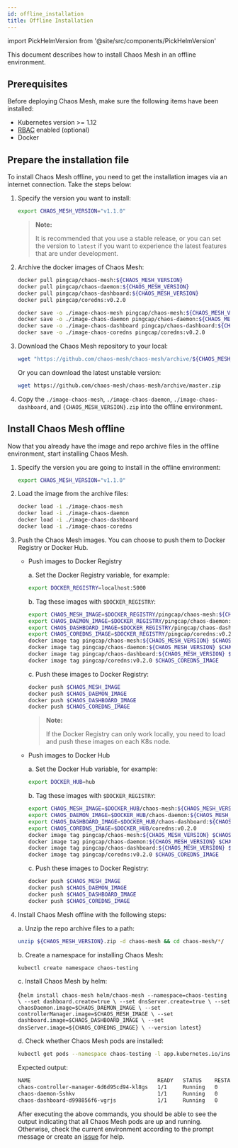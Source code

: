```yaml
---
id: offline_installation
title: Offline Installation
---
```


import PickHelmVersion from '@site/src/components/PickHelmVersion'

This document describes how to install Chaos Mesh in an offline environment.

## Prerequisites

Before deploying Chaos Mesh, make sure the following items have been installed:

- Kubernetes version >= 1.12
- [RBAC](https://kubernetes.io/docs/admin/authorization/rbac) enabled (optional)
- Docker

## Prepare the installation file

To install Chaos Mesh offline, you need to get the installation images via an internet connection. Take the steps below:

1. Specify the version you want to install:

   ```bash
   export CHAOS_MESH_VERSION="v1.1.0"
   ```

   > **Note:**
   >
   > It is recommended that you use a stable release, or you can set the version to `latest` if you want to experience the latest features that are under development.

2. Archive the docker images of Chaos Mesh:

   ```bash #pull images of Chaos Mesh
   docker pull pingcap/chaos-mesh:${CHAOS_MESH_VERSION}
   docker pull pingcap/chaos-daemon:${CHAOS_MESH_VERSION}
   docker pull pingcap/chaos-dashboard:${CHAOS_MESH_VERSION}
   docker pull pingcap/coredns:v0.2.0
   ```

   ```bash #save images of Chaos Mesh to files
   docker save -o ./image-chaos-mesh pingcap/chaos-mesh:${CHAOS_MESH_VERSION}
   docker save -o ./image-chaos-daemon pingcap/chaos-daemon:${CHAOS_MESH_VERSION}
   docker save -o ./image-chaos-dashboard pingcap/chaos-dashboard:${CHAOS_MESH_VERSION}
   docker save -o ./image-chaos-coredns pingcap/coredns:v0.2.0
   ```

3. Download the Chaos Mesh repository to your local:

   ```bash
   wget "https://github.com/chaos-mesh/chaos-mesh/archive/${CHAOS_MESH_VERSION}.zip"
   ```

   Or you can download the latest unstable version:

   ```bash
   wget https://github.com/chaos-mesh/chaos-mesh/archive/master.zip
   ```

4. Copy the `./image-chaos-mesh`, `./image-chaos-daemon`, `./image-chaos-dashboard`, and `{CHAOS_MESH_VERSION}.zip` into the offline environment.

## Install Chaos Mesh offline

Now that you already have the image and repo archive files in the offline environment, start installing Chaos Mesh.

1. Specify the version you are going to install in the offline environment:

   ```bash
   export CHAOS_MESH_VERSION="v1.1.0"
   ```

2. Load the image from the archive files:

   ```bash
   docker load -i ./image-chaos-mesh
   docker load -i ./image-chaos-daemon
   docker load -i ./image-chaos-dashboard
   docker load -i ./image-chaos-coredns
   ```

3. Push the Chaos Mesh images. You can choose to push them to Docker Registry or Docker Hub.

   - Push images to Docker Registry

     a. Set the Docker Registry variable, for example:

     ```bash
     export DOCKER_REGISTRY=localhost:5000
     ```

     b. Tag these images with `$DOCKER_REGISTRY`:

     ```bash
     export CHAOS_MESH_IMAGE=$DOCKER_REGISTRY/pingcap/chaos-mesh:${CHAOS_MESH_VERSION}
     export CHAOS_DAEMON_IMAGE=$DOCKER_REGISTRY/pingcap/chaos-daemon:${CHAOS_MESH_VERSION}
     export CHAOS_DASHBOARD_IMAGE=$DOCKER_REGISTRY/pingcap/chaos-dashboard:${CHAOS_MESH_VERSION}
     export CHAOS_COREDNS_IMAGE=$DOCKER_REGISTRY/pingcap/coredns:v0.2.0
     docker image tag pingcap/chaos-mesh:${CHAOS_MESH_VERSION} $CHAOS_MESH_IMAGE
     docker image tag pingcap/chaos-daemon:${CHAOS_MESH_VERSION} $CHAOS_DAEMON_IMAGE
     docker image tag pingcap/chaos-dashboard:${CHAOS_MESH_VERSION} $CHAOS_DASHBOARD_IMAGE
     docker image tag pingcap/coredns:v0.2.0 $CHAOS_COREDNS_IMAGE
     ```

     c. Push these images to Docker Registry:

     ```bash
     docker push $CHAOS_MESH_IMAGE
     docker push $CHAOS_DAEMON_IMAGE
     docker push $CHAOS_DASHBOARD_IMAGE
     docker push $CHAOS_COREDNS_IMAGE
     ```

     > **Note:**
     >
     > If the Docker Registry can only work locally, you need to load and push these images on each K8s node.

   - Push images to Docker Hub

     a. Set the Docker Hub variable, for example:

     ```bash
     export DOCKER_HUB=hub
     ```

     b. Tag these images with `$DOCKER_REGISTRY`:

     ```bash
     export CHAOS_MESH_IMAGE=$DOCKER_HUB/chaos-mesh:${CHAOS_MESH_VERSION}
     export CHAOS_DAEMON_IMAGE=$DOCKER_HUB/chaos-daemon:${CHAOS_MESH_VERSION}
     export CHAOS_DASHBOARD_IMAGE=$DOCKER_HUB/chaos-dashboard:${CHAOS_MESH_VERSION}
     export CHAOS_COREDNS_IMAGE=$DOCKER_HUB/coredns:v0.2.0
     docker image tag pingcap/chaos-mesh:${CHAOS_MESH_VERSION} $CHAOS_MESH_IMAGE
     docker image tag pingcap/chaos-daemon:${CHAOS_MESH_VERSION} $CHAOS_DAEMON_IMAGE
     docker image tag pingcap/chaos-dashboard:${CHAOS_MESH_VERSION} $CHAOS_DASHBOARD_IMAGE
     docker image tag pingcap/coredns:v0.2.0 $CHAOS_COREDNS_IMAGE
     ```

     c. Push these images to Docker Registry:

     ```bash
     docker push $CHAOS_MESH_IMAGE
     docker push $CHAOS_DAEMON_IMAGE
     docker push $CHAOS_DASHBOARD_IMAGE
     docker push $CHAOS_COREDNS_IMAGE
     ```

4. Install Chaos Mesh offline with the following steps:

   a. Unzip the repo archive files to a path:

   ```bash
   unzip ${CHAOS_MESH_VERSION}.zip -d chaos-mesh && cd chaos-mesh/*/
   ```

   b. Create a namespace for installing Chaos Mesh:

   ```bash
   kubectl create namespace chaos-testing
   ```

   c. Install Chaos Mesh by helm:

   <PickHelmVersion className="language-bash">{`helm install chaos-mesh helm/chaos-mesh --namespace=chaos-testing \ --set dashboard.create=true \ --set dnsServer.create=true \ --set chaosDaemon.image=$CHAOS_DAEMON_IMAGE \ --set controllerManager.image=$CHAOS_MESH_IMAGE \ --set dashboard.image=$CHAOS_DASHBOARD_IMAGE \ --set dnsServer.image=${CHAOS_COREDNS_IMAGE} \ --version latest`}</PickHelmVersion>

   d. Check whether Chaos Mesh pods are installed:

   ```bash #get pods of Chaos Mesh
   kubectl get pods --namespace chaos-testing -l app.kubernetes.io/instance=chaos-mesh
   ```

   Expected output:

   ```bash
   NAME                                        READY   STATUS    RESTARTS   AGE
   chaos-controller-manager-6d6d95cd94-kl8gs   1/1     Running   0          3m40s
   chaos-daemon-5shkv                          1/1     Running   0          3m40s
   chaos-dashboard-d998856f6-vgrjs             1/1     Running   0          3m40s
   ```

   After executing the above commands, you should be able to see the output indicating that all Chaos Mesh pods are up and running. Otherwise, check the current environment according to the prompt message or create an [issue](https://github.com/chaos-mesh/chaos-mesh/issues) for help.
